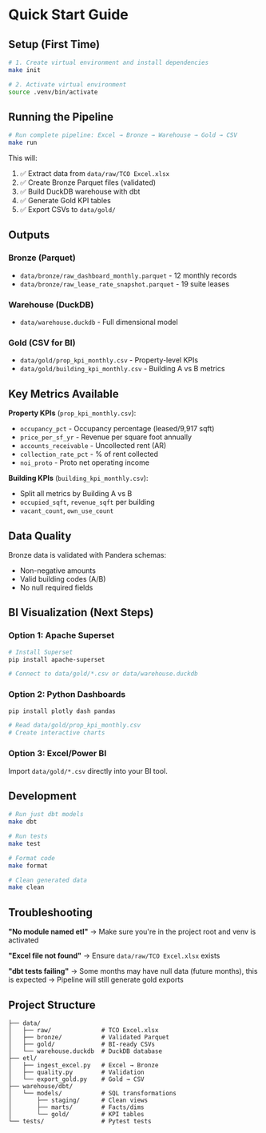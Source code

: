 # Quick Start Guide

## Setup (First Time)

```bash
# 1. Create virtual environment and install dependencies
make init

# 2. Activate virtual environment
source .venv/bin/activate
```

## Running the Pipeline

```bash
# Run complete pipeline: Excel → Bronze → Warehouse → Gold → CSV
make run
```

This will:
1. ✅ Extract data from `data/raw/TCO Excel.xlsx`
2. ✅ Create Bronze Parquet files (validated)
3. ✅ Build DuckDB warehouse with dbt
4. ✅ Generate Gold KPI tables
5. ✅ Export CSVs to `data/gold/`

## Outputs

### Bronze (Parquet)
- `data/bronze/raw_dashboard_monthly.parquet` - 12 monthly records
- `data/bronze/raw_lease_rate_snapshot.parquet` - 19 suite leases

### Warehouse (DuckDB)
- `data/warehouse.duckdb` - Full dimensional model

### Gold (CSV for BI)
- `data/gold/prop_kpi_monthly.csv` - Property-level KPIs
- `data/gold/building_kpi_monthly.csv` - Building A vs B metrics

## Key Metrics Available

**Property KPIs** (`prop_kpi_monthly.csv`):
- `occupancy_pct` - Occupancy percentage (leased/9,917 sqft)
- `price_per_sf_yr` - Revenue per square foot annually
- `accounts_receivable` - Uncollected rent (AR)
- `collection_rate_pct` - % of rent collected
- `noi_proto` - Proto net operating income

**Building KPIs** (`building_kpi_monthly.csv`):
- Split all metrics by Building A vs B
- `occupied_sqft`, `revenue_sqft` per building
- `vacant_count`, `own_use_count`

## Data Quality

Bronze data is validated with Pandera schemas:
- Non-negative amounts
- Valid building codes (A/B)
- No null required fields

## BI Visualization (Next Steps)

### Option 1: Apache Superset
```bash
# Install Superset
pip install apache-superset

# Connect to data/gold/*.csv or data/warehouse.duckdb
```

### Option 2: Python Dashboards
```bash
pip install plotly dash pandas

# Read data/gold/prop_kpi_monthly.csv
# Create interactive charts
```

### Option 3: Excel/Power BI
Import `data/gold/*.csv` directly into your BI tool.

## Development

```bash
# Run just dbt models
make dbt

# Run tests
make test

# Format code
make format

# Clean generated data
make clean
```

## Troubleshooting

**"No module named etl"**
→ Make sure you're in the project root and venv is activated

**"Excel file not found"**
→ Ensure `data/raw/TCO Excel.xlsx` exists

**"dbt tests failing"**
→ Some months may have null data (future months), this is expected
→ Pipeline will still generate gold exports

## Project Structure

```
├── data/
│   ├── raw/              # TCO Excel.xlsx
│   ├── bronze/           # Validated Parquet
│   ├── gold/             # BI-ready CSVs
│   └── warehouse.duckdb  # DuckDB database
├── etl/
│   ├── ingest_excel.py   # Excel → Bronze
│   ├── quality.py        # Validation
│   └── export_gold.py    # Gold → CSV
├── warehouse/dbt/
│   └── models/           # SQL transformations
│       ├── staging/      # Clean views
│       ├── marts/        # Facts/dims
│       └── gold/         # KPI tables
└── tests/                # Pytest tests
```
